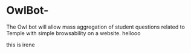 # OwlBot-
The Owl bot will allow mass aggregation of student questions related to Temple with simple browsability on a website. 
hellooo

this is irene


